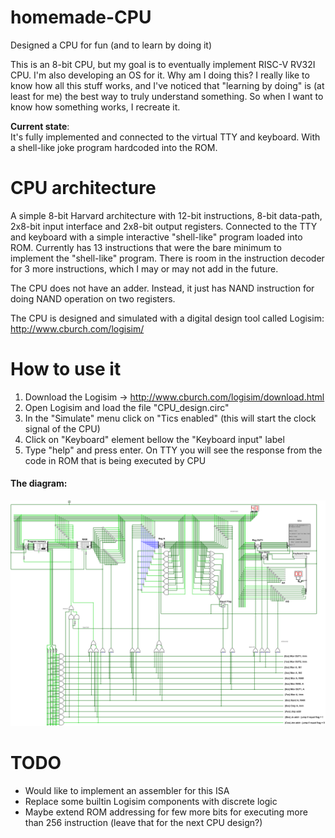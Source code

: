 # homemade-CPU
Designed a CPU for fun (and to learn by doing it)

This is an 8-bit CPU, but my goal is to eventually implement RISC-V RV32I CPU. I'm also developing an OS for it. Why am I doing this? I really like to know how all this stuff works, and I've noticed that "learning by doing" is (at least for me) the best way to truly understand something. So when I want to know how something works, I recreate it.

**Current state**:  
It's fully implemented and connected to the virtual TTY and keyboard. With a shell-like joke program hardcoded into the ROM.

# CPU architecture
A simple 8-bit Harvard architecture with 12-bit instructions, 8-bit data-path, 2x8-bit input interface and 2x8-bit output registers. Connected to the TTY and keyboard with a simple interactive "shell-like" program loaded into ROM. Currently has 13 instructions that were the bare minimum to implement the "shell-like" program. There is room in the instruction decoder for 3 more instructions, which I may or may not add in the future.

The CPU does not have an adder. Instead, it just has NAND instruction for doing NAND operation on two registers.

The CPU is designed and simulated with a digital design tool called Logisim:
http://www.cburch.com/logisim/

# How to use it

1. Download the Logisim -> http://www.cburch.com/logisim/download.html
2. Open Logisim and load the file "CPU_design.circ"
3. In the "Simulate" menu click on "Tics enabled" (this will start the clock signal of the CPU)
4. Click on "Keyboard" element bellow the "Keyboard input" label
5. Type "help" and press enter. On TTY you will see the response from the code in ROM that is being executed by CPU

#### The diagram:
![Schematic](/CPU_schematic.png "Schematic")

# TODO
* Would like to implement an assembler for this ISA
* Replace some builtin Logisim components with discrete logic
* Maybe extend ROM addressing for few more bits for executing more than 256 instruction (leave that for the next CPU design?)
